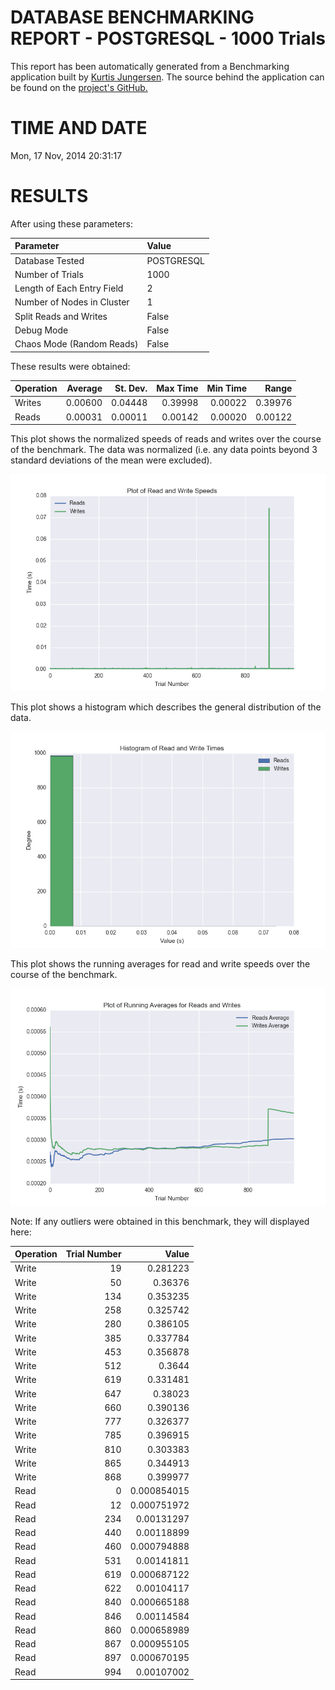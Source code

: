 DATABASE BENCHMARKING REPORT - POSTGRESQL - 1000 Trials
=========================================

This report has been automatically generated from a Benchmarking application
built by [Kurtis Jungersen](http://kmjungersen.com).  The source behind the application can be found on the [project's GitHub.](https://github.com/kmjungersen/DB-Benchmarking)

TIME AND DATE
=============

Mon, 17 Nov, 2014 20:31:17


RESULTS
=======

After using these parameters:

| Parameter                  | Value      |
|:---------------------------|:-----------|
| Database Tested            | POSTGRESQL |
| Number of Trials           | 1000       |
| Length of Each Entry Field | 2          |
| Number of Nodes in Cluster | 1          |
| Split Reads and Writes     | False      |
| Debug Mode                 | False      |
| Chaos Mode (Random Reads)  | False      |

These results were obtained:

| Operation   |   Average |   St. Dev. |   Max Time |   Min Time |   Range |
|:------------|----------:|-----------:|-----------:|-----------:|--------:|
| Writes      |   0.00600 |    0.04448 |    0.39998 |    0.00022 | 0.39976 |
| Reads       |   0.00031 |    0.00011 |    0.00142 |    0.00020 | 0.00122 |

This plot shows the normalized speeds of reads and writes over the course of the benchmark.  The data was normalized (i.e. any data points beyond 3 standard deviations of the mean were excluded).

![Alt text](images/POSTGRESQL-Nov17-2014-20:31:17-rw.png "rw")

This plot shows a histogram which describes the general distribution of the data.

![Alt text](images/POSTGRESQL-Nov17-2014-20:31:17-stats.png "stats")

This plot shows the running averages for read and write speeds over the course of the benchmark.

![Alt text](images/POSTGRESQL-Nov17-2014-20:31:17-running_averages.png "running_averages")

Note: If any outliers were obtained in this benchmark, they will displayed here:

| Operation   |   Trial Number |       Value |
|:------------|---------------:|------------:|
| Write       |             19 | 0.281223    |
| Write       |             50 | 0.36376     |
| Write       |            134 | 0.353235    |
| Write       |            258 | 0.325742    |
| Write       |            280 | 0.386105    |
| Write       |            385 | 0.337784    |
| Write       |            453 | 0.356878    |
| Write       |            512 | 0.3644      |
| Write       |            619 | 0.331481    |
| Write       |            647 | 0.38023     |
| Write       |            660 | 0.390136    |
| Write       |            777 | 0.326377    |
| Write       |            785 | 0.396915    |
| Write       |            810 | 0.303383    |
| Write       |            865 | 0.344913    |
| Write       |            868 | 0.399977    |
| Read        |              0 | 0.000854015 |
| Read        |             12 | 0.000751972 |
| Read        |            234 | 0.00131297  |
| Read        |            440 | 0.00118899  |
| Read        |            460 | 0.000794888 |
| Read        |            531 | 0.00141811  |
| Read        |            619 | 0.000687122 |
| Read        |            622 | 0.00104117  |
| Read        |            840 | 0.000665188 |
| Read        |            846 | 0.00114584  |
| Read        |            860 | 0.000658989 |
| Read        |            867 | 0.000955105 |
| Read        |            897 | 0.000670195 |
| Read        |            994 | 0.00107002  |